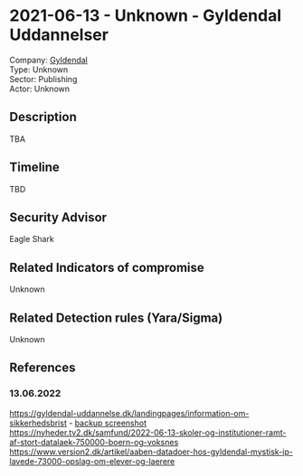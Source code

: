 # 2021-06-13 - Unknown - Gyldendal Uddannelser   
Company: [Gyldendal](https://gyldendal-uddannelse.dk/)   
Type: Unknown  
Sector: Publishing  
Actor: Unknown   

## Description  
TBA

## Timeline
TBD

## Security Advisor
Eagle Shark

## Related Indicators of compromise
Unknown

## Related Detection rules (Yara/Sigma)
Unknown

## References   

### 13.06.2022
https://gyldendal-uddannelse.dk/landingpages/information-om-sikkerhedsbrist - [backup screenshot](images/gyldendal-backup.jpg)  
https://nyheder.tv2.dk/samfund/2022-06-13-skoler-og-institutioner-ramt-af-stort-datalaek-750000-boern-og-voksnes
https://www.version2.dk/artikel/aaben-datadoer-hos-gyldendal-mystisk-ip-lavede-73000-opslag-om-elever-og-laerere
